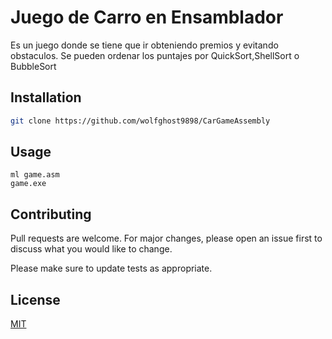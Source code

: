 # Juego de Carro en Ensamblador

Es un juego donde se tiene que ir obteniendo premios y evitando obstaculos. Se pueden ordenar los puntajes por QuickSort,ShellSort o BubbleSort

## Installation



```bash
git clone https://github.com/wolfghost9898/CarGameAssembly
```

## Usage

```
ml game.asm
game.exe
```

## Contributing
Pull requests are welcome. For major changes, please open an issue first to discuss what you would like to change.

Please make sure to update tests as appropriate.

## License
[MIT](https://choosealicense.com/licenses/mit/)
